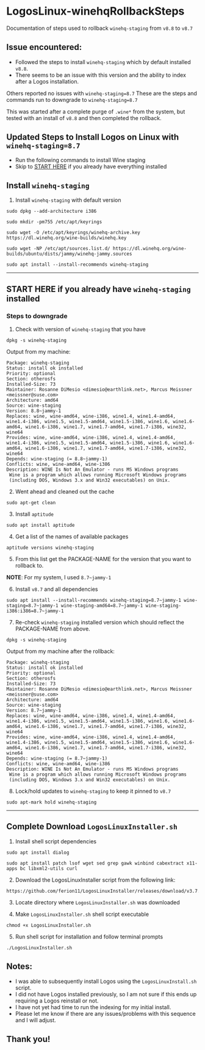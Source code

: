 # LogosLinux-winehqRollbackSteps
Documentation of steps used to rollback `winehq-staging` from `v8.8` to `v8.7`

## Issue encountered:
- Followed the steps to install `winehq-staging` which by default installed `v8.8`.
- There seems to be an issue with this version and the ability to index after a Logos installation.

Others reported no issues with `winehq-staging=8.7`
These are the steps and commands run to downgrade to `winehq-staging=8.7`

This was started after a complete purge of `.wine*` from the system, but tested with an install of `v8.8` and then completed the rollback.

## Updated Steps to Install Logos on Linux with `winehq-staging=8.7`

- Run the following commands to install Wine staging
- Skip to [START HERE](#**START-HERE-if-you-already-have-`winehq-staging`-installed**) if you already have everything installed

## Install `winehq-staging`

1. Install `winehq-staging` with default version

```
sudo dpkg --add-architecture i386
```

```
sudo mkdir -pm755 /etc/apt/keyrings
```

```
sudo wget -O /etc/apt/keyrings/winehq-archive.key https://dl.winehq.org/wine-builds/winehq.key
```

```
sudo wget -NP /etc/apt/sources.list.d/ https://dl.winehq.org/wine-builds/ubuntu/dists/jammy/winehq-jammy.sources
```

```
sudo apt install --install-recommends winehq-staging
```

---

## **START HERE if you already have `winehq-staging` installed**

### Steps to downgrade

1. Check with version of `winehq-staging` that you have

```
dpkg -s winehq-staging
```

Output from my machine:

```
Package: winehq-staging
Status: install ok installed
Priority: optional
Section: otherosfs
Installed-Size: 73
Maintainer: Rosanne DiMesio <dimesio@earthlink.net>, Marcus Meissner <meissner@suse.com>
Architecture: amd64
Source: wine-staging
Version: 8.8~jammy-1
Replaces: wine, wine-amd64, wine-i386, wine1.4, wine1.4-amd64, wine1.4-i386, wine1.5, wine1.5-amd64, wine1.5-i386, wine1.6, wine1.6-amd64, wine1.6-i386, wine1.7, wine1.7-amd64, wine1.7-i386, wine32, wine64
Provides: wine, wine-amd64, wine-i386, wine1.4, wine1.4-amd64, wine1.4-i386, wine1.5, wine1.5-amd64, wine1.5-i386, wine1.6, wine1.6-amd64, wine1.6-i386, wine1.7, wine1.7-amd64, wine1.7-i386, wine32, wine64
Depends: wine-staging (= 8.8~jammy-1)
Conflicts: wine, wine-amd64, wine-i386
Description: WINE Is Not An Emulator - runs MS Windows programs
 Wine is a program which allows running Microsoft Windows programs
 (including DOS, Windows 3.x and Win32 executables) on Unix.
```

2. Went ahead and cleaned out the cache

```
sudo apt-get clean
```

3. Install `aptitude`

```
sudo apt install aptitude
```

4. Get a list of the names of available packages

```
aptitude versions winehq-staging
```

5. From this list get the PACKAGE-NAME for the version that you want to rollback to.

**NOTE**: For my system, I used `8.7~jammy-1`

6. Install `v8.7` and all dependencies

```
sudo apt install --install-recommends winehq-staging=8.7~jammy-1 wine-staging=8.7~jammy-1 wine-staging-amd64=8.7~jammy-1 wine-staging-i386:i386=8.7~jammy-1
```

7. Re-check `winehq-staging` installed version which should reflect the PACKAGE-NAME from above.

```
dpkg -s winehq-staging
```

Output from my machine after the rollback:

```
Package: winehq-staging
Status: install ok installed
Priority: optional
Section: otherosfs
Installed-Size: 73
Maintainer: Rosanne DiMesio <dimesio@earthlink.net>, Marcus Meissner <meissner@suse.com>
Architecture: amd64
Source: wine-staging
Version: 8.7~jammy-1
Replaces: wine, wine-amd64, wine-i386, wine1.4, wine1.4-amd64, wine1.4-i386, wine1.5, wine1.5-amd64, wine1.5-i386, wine1.6, wine1.6-amd64, wine1.6-i386, wine1.7, wine1.7-amd64, wine1.7-i386, wine32, wine64
Provides: wine, wine-amd64, wine-i386, wine1.4, wine1.4-amd64, wine1.4-i386, wine1.5, wine1.5-amd64, wine1.5-i386, wine1.6, wine1.6-amd64, wine1.6-i386, wine1.7, wine1.7-amd64, wine1.7-i386, wine32, wine64
Depends: wine-staging (= 8.7~jammy-1)
Conflicts: wine, wine-amd64, wine-i386
Description: WINE Is Not An Emulator - runs MS Windows programs
 Wine is a program which allows running Microsoft Windows programs
 (including DOS, Windows 3.x and Win32 executables) on Unix.
```

8. Lock/hold updates to `winehq-staging` to keep it pinned to `v8.7`

```
sudo apt-mark hold winehq-staging
```

---

## Complete Download `LogosLinuxInstaller.sh`

1. Install shell script dependencies

```
sudo apt install dialog
```

```
sudo apt install patch lsof wget sed grep gawk winbind cabextract x11-apps bc libxml2-utils curl
```

2. Download the LogosLinuxInstaller script from the following link:

```
https://github.com/ferion11/LogosLinuxInstaller/releases/download/v3.7.1/LogosLinuxInstaller.sh
```

3. Locate directory where `LogosLinuxInstaller.sh` was downloaded

4. Make `LogosLinuxInstaller.sh` shell script executable

```
chmod +x LogosLinuxInstaller.sh
```

5. Run shell script for installation and follow terminal prompts

```
./LogosLinuxInstaller.sh
```

## **Notes:**
- I was able to subsequently install Logos using the `LogosLinuxInstall.sh` script.
- I did not have Logos installed previously, so I am not sure if this ends up requiring a Logos reinstall or not.
- I have not yet had time to run the indexing for my initial install.
- Please let me know if there are any issues/problems with this sequence and I will adjust.

## Thank you!
